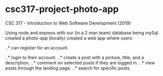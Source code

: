 # csc317-project-photo-app

CSC 317 - Introduction to Web Software Development (2019)

Using node and express with our (in a 2 man team) database being mySql created a photo-app (locally) created a web app where users 

..* can register for an account.

..* login to their account.
..* create a post with a picture, title, and a description.
..* comment on selected posts if they are logged in.
..* view posts through the landing page.
..* search for specific posts.
